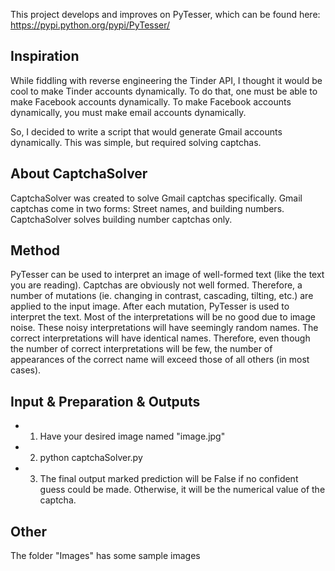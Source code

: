 This project develops and improves on PyTesser, which can be found here:  https://pypi.python.org/pypi/PyTesser/ 
 
## Inspiration 
While fiddling with reverse engineering the Tinder API, I thought it would be cool to make Tinder accounts dynamically.  To do that, one must be able to make Facebook accounts dynamically.  To make Facebook accounts dynamically, you must make email accounts dynamically. 
 
So, I decided to write a script that would generate Gmail accounts dynamically.  This was simple, but required solving captchas. 
 
## About CaptchaSolver 
CaptchaSolver was created to solve Gmail captchas specifically. 
Gmail captchas come in two forms:  Street names, and building numbers.  CaptchaSolver solves building number captchas only. 
 
## Method 
PyTesser can be used to interpret an image of well-formed text (like the text you are reading).  Captchas are obviously not well formed.  Therefore, a number of mutations (ie. changing in contrast, cascading, tilting, etc.) are applied to the input image.  After each mutation, PyTesser is used to interpret the text.  Most of the interpretations will be no good due to image noise.  These noisy interpretations will have seemingly random names.  The correct interpretations will have identical names.  Therefore, even though the number of correct interpretations will be few, the number of appearances of the correct name will exceed those of all others (in most cases). 
 
## Input & Preparation & Outputs 
- 1)  Have your desired image named "image.jpg" 
- 2)  python captchaSolver.py 
- 3)  The final output marked prediction will be False if no confident guess could be made.  Otherwise, it will be the numerical value of the captcha. 
 
## Other 
The folder "Images" has some sample images
